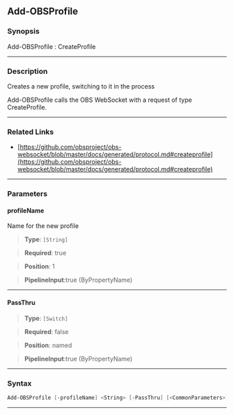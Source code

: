 Add-OBSProfile
--------------
### Synopsis
Add-OBSProfile : CreateProfile

---
### Description

Creates a new profile, switching to it in the process


Add-OBSProfile calls the OBS WebSocket with a request of type CreateProfile.

---
### Related Links
* [https://github.com/obsproject/obs-websocket/blob/master/docs/generated/protocol.md#createprofile](https://github.com/obsproject/obs-websocket/blob/master/docs/generated/protocol.md#createprofile)



---
### Parameters
#### **profileName**

Name for the new profile



> **Type**: ```[String]```

> **Required**: true

> **Position**: 1

> **PipelineInput**:true (ByPropertyName)



---
#### **PassThru**

> **Type**: ```[Switch]```

> **Required**: false

> **Position**: named

> **PipelineInput**:true (ByPropertyName)



---
### Syntax
```PowerShell
Add-OBSProfile [-profileName] <String> [-PassThru] [<CommonParameters>]
```
---
